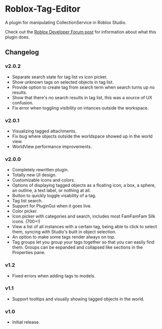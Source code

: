 # Roblox-Tag-Editor
A plugin for manipulating CollectionService in Roblox Studio.

Check out the [Roblox Developer Forum post](https://devforum.roblox.com/t/tag-editor-plugin/101465) for information about what this plugin does.

## Changelog

### v2.0.2

- Separate search state for tag list vs icon picker.
- Show unknown tags on selected objects in tag list.
- Provide option to create tag from search term when search turns up no results.
- Show that there's no search results in tag list, this was a source of UX confusion.
- Fix error when toggling visibility on intances outside the workspace.

### v2.0.1

- Visualizing tagged attachments.
- Fix bug where objects outside the worldspace showed up in the world view.
- WorldView performance improvements.

### **v2.0.0**

- Completely rewritten plugin.
- Totally new UI design.
- Customizable icons and colors.
- Options of displaying tagged objects as a floating icon, a box, a sphere, an outline, a text label, or nothing at all.
- Button to quickly toggle visability of a tag.
- Tag list search.
- Support for PluginGui when it goes live.
- Color picker.
- Icon picker with categories and search, includes most FamFamFam Silk icons. (700+!)
- View a list of all instances with a certain tag, being able to click to select them, syncing with Studio's built in object selection.
- An option to make some tags render always on top.
- Tag groups let you group your tags together so that you can easily find them. Groups can be expanded and collapsed like sections in the Properties pane.

### v1.2
- Fixed errors when adding tags to models.
### v1.1
- Support tooltips and visually showing tagged objects in the world.
### v1.0
- Initial release.
